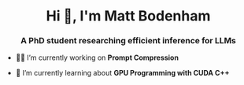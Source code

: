 <h1 align="center">Hi 👋, I'm Matt Bodenham</h1>
<h3 align="center">A PhD student researching efficient inference for LLMs</h3>

- 👨‍💻 I’m currently working on **Prompt Compression**

- 🌱 I’m currently learning about **GPU Programming with CUDA C++**
